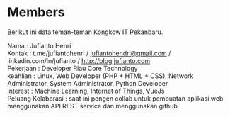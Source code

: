 # Members
Berikut ini data teman-teman Kongkow IT Pekanbaru. 

Nama : Jufianto Henri  
Kontak : t.me/jufiantohenri / jufiantohendri@gmail.com / linkedin.com/in/jufianto / http://blog.jufianto.com   
Pekerjaan : Developer Riau Core Technology  
keahlian : Linux, Web Developer (PHP + HTML + CSS), Network Administrator, System Administrator, Python Developer  
interest : Machine Learning, Internet of Things, VueJs  
Peluang Kolaborasi : saat ini pengen collab untuk pembuatan aplikasi web menggunakan API REST service dan menggunakan github 
#
